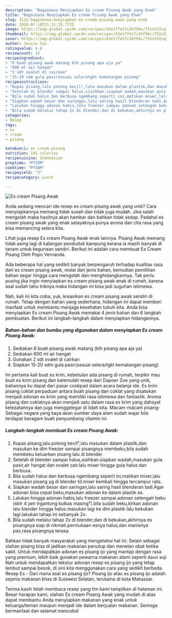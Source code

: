 ```yaml
---
description: "Bagaimana Menyiapkan Es cream Pisang Awak yang Enak"
title: "Bagaimana Menyiapkan Es cream Pisang Awak yang Enak"
slug: 3112-bagaimana-menyiapkan-es-cream-pisang-awak-yang-enak
date: 2020-07-10T21:11:25.772Z
image: https://img-global.cpcdn.com/recipes/43e17fe17c2bf94c/751x532cq70/es-cream-pisang-awak-foto-resep-utama.jpg
thumbnail: https://img-global.cpcdn.com/recipes/43e17fe17c2bf94c/751x532cq70/es-cream-pisang-awak-foto-resep-utama.jpg
cover: https://img-global.cpcdn.com/recipes/43e17fe17c2bf94c/751x532cq70/es-cream-pisang-awak-foto-resep-utama.jpg
author: Jessie Cox
ratingvalue: 4.8
reviewcount: 14
recipeingredient:
- "6 buah pisang awak matang blh pisang apa aja ya"
- "600 ml air hangat"
- "2 sdt ovalet di cairkan"
- "15-20 sdm gula pasirsesuai seleratgkt kematangan pisang"
recipeinstructions:
- "Kupas pisang,lalu potong kecil²,lalu masukan dalam plastik,dan masukan ke dlm freezer sampai pisangnya membeku,bila sudah membeku keluarkan pisang lalu di blender."
- "Setelah di blender sampai halus,sisihkan.siapkan wadah,masukan gula pasir,air hangat dan ovalet cair.lalu mixer hingga gula halus dan berbusa."
- "Bila sudah halus dan berbusa ngembang seperti ini,matikan mixer,lalu masukan pisang yg di blender td.mixer kembali hingga tercampur rata."
- "Siapkan wadah besar dan saringan,lalu saring hasil blenderan tadi.Agar adonan bisa cepat beku,masukan adonan ke dalam plastik es."
- "Lalukan hingga adonan habis,lalu freezer sampai adonan setengah beku (sktr 4 jam trgantung kulkas masing²).bila sudah beku,klrkan adonan lalu blender hingga halus.masukan lagi ke dlm plastik lalu bekukan lagi.lakukan tahap ini sebanyak 2x."
- "Bila sudah melalui tahap 2x di blender,dan di bekukan,akhirnya es pisangnya siap di nikmati.permukaan esnya halus,dan manisnya pas,rasa pisangnya terasa."
categories:
- Resep
tags:
- es
- cream
- pisang

katakunci: es cream pisang 
nutrition: 145 calories
recipecuisine: Indonesian
preptime: "PT33M"
cooktime: "PT48M"
recipeyield: "3"
recipecategory: Lunch

---
```



![Es cream Pisang Awak](https://img-global.cpcdn.com/recipes/43e17fe17c2bf94c/751x532cq70/es-cream-pisang-awak-foto-resep-utama.jpg)

Anda sedang mencari ide resep es cream pisang awak yang unik? Cara menyiapkannya memang tidak susah dan tidak juga mudah. Jika salah mengolah maka hasilnya akan hambar dan bahkan tidak sedap. Padahal es cream pisang awak yang enak selayaknya punya aroma dan cita rasa yang bisa memancing selera kita.

Lihat juga resep Es cream Pisang Awak enak lainnya. Pisang Awak memang tidak asing lagi di kalangan penduduk kampung kerana ia masih banyak di tanam untuk kegunaan sendiri. Berikut ini adalah cara membuat Es Cream Pisang Oleh Popo Vernanda.

Ada beberapa hal yang sedikit banyak berpengaruh terhadap kualitas rasa dari es cream pisang awak, mulai dari jenis bahan, kemudian pemilihan bahan segar hingga cara mengolah dan menghidangkannya. Tak perlu pusing jika ingin menyiapkan es cream pisang awak enak di rumah, karena asal sudah tahu triknya maka hidangan ini bisa jadi suguhan istimewa.


Nah, kali ini kita coba, yuk, kreasikan es cream pisang awak sendiri di rumah. Tetap dengan bahan yang sederhana, hidangan ini dapat memberi manfaat untuk membantu menjaga kesehatan tubuh kita. Anda bisa menyiapkan Es cream Pisang Awak memakai 4 jenis bahan dan 6 langkah pembuatan. Berikut ini langkah-langkah dalam menyiapkan hidangannya.

<!--inarticleads1-->

##### Bahan-bahan dan bumbu yang digunakan dalam menyiapkan Es cream Pisang Awak:

1. Sediakan 6 buah pisang awak matang (blh pisang apa aja ya)
1. Sediakan 600 ml air hangat
1. Gunakan 2 sdt ovalet di cairkan
1. Siapkan 15-20 sdm gula pasir(sesuai selera/tgkt kematangan pisang)


Ini pertama kali buat es krim, kebetulan ada pisang di rumah, terpikir mau buat es krim pisang dan ketemulah resep dari Dapoer Zoe yang unik, bahannya ku dapat dari pasar cookpad dalam acara belanja ide. Es krim pisang coklat perpaduan antara buah pisang dan coklat yang disatukan menjadi adonan es krim yang memiliki rasa istimewa dan fantastik. Aroma pisang dan coklatnya akan menjadi satu dalam rasa es krim yang dahsyat kelezatannya dan juga menggelegar di lidah kita. Macam-macam pisang- Sebagai negara yang kaya akan sumber daya alam sudah wajar bila terdapat beragam buah penyumbang vitamin ini. 

<!--inarticleads2-->

##### Langkah-langkah membuat Es cream Pisang Awak:

1. Kupas pisang,lalu potong kecil²,lalu masukan dalam plastik,dan masukan ke dlm freezer sampai pisangnya membeku,bila sudah membeku keluarkan pisang lalu di blender.
1. Setelah di blender sampai halus,sisihkan.siapkan wadah,masukan gula pasir,air hangat dan ovalet cair.lalu mixer hingga gula halus dan berbusa.
1. Bila sudah halus dan berbusa ngembang seperti ini,matikan mixer,lalu masukan pisang yg di blender td.mixer kembali hingga tercampur rata.
1. Siapkan wadah besar dan saringan,lalu saring hasil blenderan tadi.Agar adonan bisa cepat beku,masukan adonan ke dalam plastik es.
1. Lalukan hingga adonan habis,lalu freezer sampai adonan setengah beku (sktr 4 jam trgantung kulkas masing²).bila sudah beku,klrkan adonan lalu blender hingga halus.masukan lagi ke dlm plastik lalu bekukan lagi.lakukan tahap ini sebanyak 2x.
1. Bila sudah melalui tahap 2x di blender,dan di bekukan,akhirnya es pisangnya siap di nikmati.permukaan esnya halus,dan manisnya pas,rasa pisangnya terasa.


Bahkan tidak banyak masyarakat yang mengetahui hal ini. Selain sebagai olahan pisang bisa di jadikan makanan penutup dan menelan obat ketika sakit. Untuk mendapatkan adonan es pisang ijo yang mantap dengan rasa yang premium, lebih baik gunakan pewarna makanan alami seperti daun suji Nah untuk mendapatkan tekstur adonan resep es pisang ijo yang tetap lembut sampai besok, di sini kita menggunakan cara yang sedikit berbeda. Resep Es - Dari mana asal es pisang ijo? Pisang ijo atau es pisang ijo adalah sejenis makanan khas di Sulawesi Selatan, terutama di kota Makassar. 

Terima kasih telah membaca resep yang tim kami tampilkan di halaman ini. Besar harapan kami, olahan Es cream Pisang Awak yang mudah di atas dapat membantu Anda menyiapkan makanan yang enak untuk keluarga/teman maupun menjadi ide dalam berjualan makanan. Semoga bermanfaat dan selamat mencoba!
